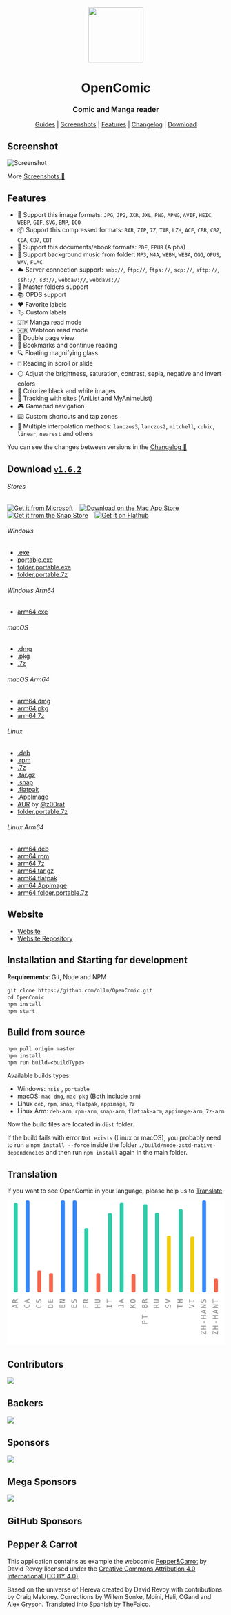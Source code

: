 <div align="center" >
	<img src="https://raw.githubusercontent.com/ollm/OpenComic/master/images/icon-border-transparent.png" width="128px" height="128px"/>
</div>

<h1 align="center">
	OpenComic
</h1>

<h3 align="center">
	Comic and Manga reader
</h3>

<div align="center">

[Guides](https://opencomic.app/docs/category/guides) | [Screenshots](/SCREENSHOTS.MD) | [Features](#features) | [Changelog](/CHANGELOG.md) | [Download](#download)

</div>

## Screenshot

![Screenshot](https://raw.githubusercontent.com/ollm/OpenComic/master/images/screenshots/main.png "Screenshot")

More [Screenshots 📸](/SCREENSHOTS.MD)

## Features

- 🌄 Support this image formats: `JPG`, `JP2`, `JXR`, `JXL`, `PNG`, `APNG`, `AVIF`, `HEIC`, `WEBP`, `GIF`, `SVG`, `BMP`, `ICO`
- 📦 Support this compressed formats: `RAR`, `ZIP`, `7Z`, `TAR`, `LZH`, `ACE`, `CBR`, `CBZ`, `CBA`, `CB7`, `CBT`
- 📄 Support this documents/ebook formats: `PDF`, `EPUB` (Alpha)
- 🎵 Support background music from folder: `MP3`, `M4A`, `WEBM`, `WEBA`, `OGG`, `OPUS`, `WAV`, `FLAC`
- ☁️ Server connection support: `smb://`, `ftp://`, `ftps://`, `scp://`, `sftp://`, `ssh://`, `s3://`, `webdav://`, `webdavs://`
- 📁 Master folders support
- 📚 OPDS support
- ❤️ Favorite labels
- 🏷️ Custom labels
- 🇯🇵 Manga read mode
- 🇰🇷 Webtoon read mode
- 📖 Double page view
- 🔖 Bookmarks and continue reading
- 🔍 Floating magnifying glass
- 🖱️ Reading in scroll or slide
- ⚪ Adjust the brightness, saturation, contrast, sepia, negative and invert colors
- 🎨 Colorize black and white images
- 🔄 Tracking with sites (AniList and MyAnimeList)
- 🎮 Gamepad navigation
- ⌨️ Custom shortcuts and tap zones
- 🔢 Multiple interpolation methods: `lanczos3`, `lanczos2`, `mitchell`, `cubic`, `linear`, `nearest` and others

You can see the changes between versions in the [Changelog 📝](/CHANGELOG.md)

<a id="download"></a>

## Download [`v1.6.2`](https://github.com/ollm/OpenComic/releases)

###### Stores
<a href="https://apps.microsoft.com/detail/9PDCMVNFZ2KK"><img height="50" alt="Get it from Microsoft" title="Get it from Microsoft" src="https://raw.githubusercontent.com/ollm/OpenComic/master/images/store/microsoft-store.svg" /></a>
&nbsp;&nbsp;&nbsp;<a href="https://apps.apple.com/app/opencomic/id6464329463"><img height="50" alt="Download on the Mac App Store" title="Download on the Mac App Store" src="https://raw.githubusercontent.com/ollm/OpenComic/master/images/store/mac-app-store.svg" /></a>
&nbsp;&nbsp;&nbsp;<a href="https://snapcraft.io/opencomic"><img height="50" alt="Get it from the Snap Store" title="Get it from the Snap Store" src="https://raw.githubusercontent.com/ollm/OpenComic/master/images/store/snap-store.svg" /></a>
&nbsp;&nbsp;&nbsp;<a href="https://flathub.org/apps/app.opencomic.OpenComic"><img height="50" alt="Get it on Flathub" title="Get it on Flathub" src="https://raw.githubusercontent.com/ollm/OpenComic/master/images/store/flathub-store.svg" /></a>

###### Windows
- [.exe](https://github.com/ollm/OpenComic/releases/download/v1.6.2/OpenComic.Setup.1.6.2.exe)
- [portable.exe](https://github.com/ollm/OpenComic/releases/download/v1.6.2/OpenComic.Portable.1.6.2.exe)
- [folder.portable.exe](https://github.com/ollm/OpenComic/releases/download/v1.6.2/OpenComic.Folder.Portable.1.6.2.exe)
- [folder.portable.7z](https://github.com/ollm/OpenComic/releases/download/v1.6.2/OpenComic-Folder-Portable-1.6.2.7z)

###### Windows Arm64
- [arm64.exe](https://github.com/ollm/OpenComic/releases/download/v1.6.2/OpenComic.Setup.1.6.2.arm64.exe)

###### macOS
- [.dmg](https://github.com/ollm/OpenComic/releases/download/v1.6.2/OpenComic-1.6.2.dmg)
- [.pkg](https://github.com/ollm/OpenComic/releases/download/v1.6.2/OpenComic-1.6.2.pkg)
- [.7z](https://github.com/ollm/OpenComic/releases/download/v1.6.2/OpenComic-1.6.2-mac.7z)

###### macOS Arm64
- [arm64.dmg](https://github.com/ollm/OpenComic/releases/download/v1.6.2/OpenComic-1.6.2-arm64.dmg)
- [arm64.pkg](https://github.com/ollm/OpenComic/releases/download/v1.6.2/OpenComic-1.6.2-arm64.pkg)
- [arm64.7z](https://github.com/ollm/OpenComic/releases/download/v1.6.2/OpenComic-1.6.2-arm64-mac.7z)

###### Linux
- [.deb](https://github.com/ollm/OpenComic/releases/download/v1.6.2/opencomic_1.6.2_amd64.deb)
- [.rpm](https://github.com/ollm/OpenComic/releases/download/v1.6.2/opencomic-1.6.2.x86_64.rpm)
- [.7z](https://github.com/ollm/OpenComic/releases/download/v1.6.2/opencomic-1.6.2.7z)
- [.tar.gz](https://github.com/ollm/OpenComic/releases/download/v1.6.2/opencomic-1.6.2.tar.gz)
- [.snap](https://github.com/ollm/OpenComic/releases/download/v1.6.2/opencomic_1.6.2_amd64.snap)
- [.flatpak](https://github.com/ollm/OpenComic/releases/download/v1.6.2/OpenComic-1.6.2-x86_64.flatpak)
- [.AppImage](https://github.com/ollm/OpenComic/releases/download/v1.6.2/OpenComic-1.6.2.AppImage)
- [AUR](https://aur.archlinux.org/packages/opencomic-bin/) by [@z00rat](https://github.com/z00rat)
- [folder.portable.7z](https://github.com/ollm/OpenComic/releases/download/v1.6.2/opencomic-folder-portable-linux-1.6.2.7z)

###### Linux Arm64
- [arm64.deb](https://github.com/ollm/OpenComic/releases/download/v1.6.2/opencomic_1.6.2_arm64.deb)
- [arm64.rpm](https://github.com/ollm/OpenComic/releases/download/v1.6.2/opencomic-1.6.2.aarch64.rpm)
- [arm64.7z](https://github.com/ollm/OpenComic/releases/download/v1.6.2/opencomic-1.6.2-arm64.7z)
- [arm64.tar.gz](https://github.com/ollm/OpenComic/releases/download/v1.6.2/opencomic-1.6.2-arm64.tar.gz)
- [arm64.flatpak](https://github.com/ollm/OpenComic/releases/download/v1.6.2/OpenComic-1.6.2-aarch64.flatpak)
- [arm64.AppImage](https://github.com/ollm/OpenComic/releases/download/v1.6.2/OpenComic-1.6.2-arm64.AppImage)
- [arm64.folder.portable.7z](https://github.com/ollm/OpenComic/releases/download/v1.6.2/opencomic-folder-portable-linux-1.6.2-arm64.7z)

## Website

- [Website](https://opencomic.app)
- [Website Repository](https://github.com/ollm/OpenComic-Website)

## Installation and Starting for development
__Requirements__: Git, Node and NPM

```shell
git clone https://github.com/ollm/OpenComic.git
cd OpenComic
npm install
npm start
```

## Build from source

```shell
npm pull origin master
npm install
npm run build-<buildType>
```

Available builds types:

- Windows: `nsis` , `portable`
- macOS: `mac-dmg`, `mac-pkg` (Both include `arm`)
- Linux `deb`, `rpm`, `snap`, `flatpak`, `appimage`, `7z`
- Linux Arm: `deb-arm`, `rpm-arm`, `snap-arm`, `flatpak-arm`, `appimage-arm`, `7z-arm`

Now the build files are located in `dist` folder.

If the build fails with error `Not exists` (Linux or macOS), you probably need to run a `npm install --force` inside the folder `./build/node-zstd-native-dependencies` and then run `npm install` again in the main folder.

## Translation

If you want to see OpenComic in your language, please help us to [Translate](/TRANSLATE.md).

<a href="/TRANSLATE.md">
	<img src="https://raw.githubusercontent.com/ollm/OpenComic/master/images/translated.svg" />
</a>

## Contributors

<a href="https://github.com/ollm/OpenComic/graphs/contributors">
	<img src="https://opencollective.com/opencomic/contributors.svg?width=830&button=false&avatarHeight=42" />
</a>

## Backers

<a href="https://opencollective.com/opencomic#support">
	<img src="https://opencollective.com/opencomic/tiers/backers.svg?width=830"></a>
</a>

## Sponsors

<a href="https://opencollective.com/opencomic#support">
	<img src="https://opencollective.com/opencomic/tiers/sponsors.svg?width=830"></a>
</a>

## Mega Sponsors

<a href="https://opencollective.com/opencomic#support">
	<img src="https://opencollective.com/opencomic/tiers/sponsor.svg?width=830"></a>
</a>

## GitHub Sponsors

<!-- sponsors --><!-- sponsors -->

## Pepper & Carrot

This application contains as example the webcomic [Pepper&Carrot](https://www.peppercarrot.com) by David Revoy
licensed under the [Creative Commons Attribution 4.0 International (CC BY 4.0)](https://creativecommons.org/licenses/by/4.0/).

Based on the universe of Hereva created by David Revoy with contributions by Craig Maloney.
Corrections by Willem Sonke, Moini, Hali, CGand and Alex Gryson.
Translated into Spanish by TheFaico.
